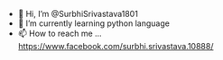 - 👋 Hi, I’m @SurbhiSrivastava1801
- 🌱 I’m currently learning python language
- 📫 How to reach me ... https://www.facebook.com/surbhi.srivastava.10888/

<!---
SurbhiSrivastava1801/SurbhiSrivastava1801 is a ✨ special ✨ repository because its `README.md` (this file) appears on your GitHub profile.
You can click the Preview link to take a look at your changes.
--->
